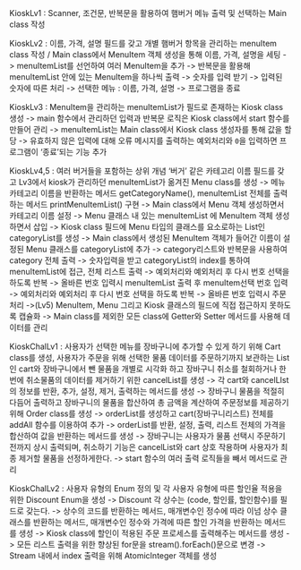 KioskLv1 : Scanner, 조건문, 반복문을 활용하여 햄버거 메뉴 출력 및 선택하는 Main class 작성

KioskLv2 : 이름, 가격, 설명 필드를 갖고  개별 햄버거 항목을 관리하는 menuItem class 작성 / Main class에서 MenuItem 객체 생성을 통해 이름, 가격, 설명을 세팅 -> menuItemList를 선언하여 여러 MenuItem을 추가 -> 반복문을 활용해 menuItemList 안에 있는 MenuItem을 하나씩 출력
-> 숫자를 입력 받기 -> 입력된 숫자에 따른 처리 -> 선택한 메뉴 : 이름, 가격, 설명 -> 프로그램을 종료

KioskLv3 : MenuItem을 관리하는 menuItemList가 필드로 존재하는 Kiosk class 생성 -> main 함수에서 관리하던 입력과 반복문 로직은 Kiosk class에서 start 함수를 만들어 관리 -> menuItemList는 Main class에서 Kiosk class 생성자를 통해 값을 할당 -> 유효하지 않은 입력에 대해 오류 메시지를 출력하는 예외처리와
`0`을 입력하면 프로그램이 ‘종료’되는 기능 추가

KioskLv4,5 : 여러 버거들을 포함하는 상위 개념 ‘버거’ 같은 카테고리 이름 필드를 갖고 Lv3에서 kiosk가 관리하던 menuItemList가 옮겨진 Menu class를 생성 -> 메뉴 카테고리 이름을 반환하는 메서드 getCategoryName(), menuItemList 전체를 출력하는 메서드 printMenuItemList() 구현 -> Main class에서 Menu 객체 생성하면서 카테고리 이름 설정 -> Menu 클래스 내 있는 menuItemList 에 MenuItem 객체 생성하면서 삽입 -> Kiosk class 필드에 Menu 타입의 클래스를 요소로하는 List인 categoryList를 생성 -> Main class에서 생성된 MenuItem 객체가 들어간 이름이 설정된 Menu 클래스를 categoryList에 추가 -> category리스트와 반복문을 사용하여 category 전체 출력 -> 숫자입력을 받고 categoryList의 index를 통하여 menuItemList에 접근, 전체 리스트 출력 -> 예외처리와 예외처리 후 다시 번호 선택을 하도록 반복 -> 올바른 번호 입력시 menuItemList 출력 후 menuItem선택 번호 입력 -> 예외처리와 예외처리 후 다시 번호 선택을 하도록 반복 -> 올바른 번호 입력시 주문처리 ->(Lv5) MenuItem, Menu 그리고 Kiosk 클래스의 필드에 직접 접근하지 못하도록 캡슐화 -> Main class를 제외한 모든 class에 Getter와 Setter 메서드를 사용해 데이터를 관리

KioskChalLv1 : 사용자가 선택한 메뉴를 장바구니에 추가할 수 있게 하기 위해 Cart class를 생성, 사용자가 주문을 위해 선택한 물품 데이터를 주문하기까지 보관하는 List인 cart와 장바구니에서 뺀 물품을 개별로 시각화 하고 장바구니 취소를 철회하거나 한번에 취소물품의 데이터를 제거하기 위한 cancelList를 생성 ->  각 cart와 cancelLIst의 정보를 반환, 추가, 설정, 제거, 출력하는 메서드를 생성 -> 장바구니 물품을 적절히 다듬어 출력하고 장바구니의 물품을 합산하여 총 금액을 계산하여 주문정보를 제공하기 위해 Order class를 생성 -> orderList를 생성하고 cart(장바구니리스트) 전체를 addAll 함수를 이용하여 추가 -> orderList를 반환, 설정, 출력, 리스트 전체의 가격을 합산하여 값을 반환하는 메서드를 생성 -> 장바구니는 사용자가 물품 선택시 주문하기전까지 상시 출력되며, 취소하기 기능은 cancelList와 cart 상호 작용하며 사용자가 최종 제거할 물품을 선정하게한다. -> start 함수의 여러 출력 로직들을 빼서 메서드로 관리

KioskChalLv2 : 사용자 유형의 Enum 정의 및 각 사용자 유형에 따른 할인율 적용을 위한 Discount Enum을 생성 -> Discount 각 상수는 (code, 할인률, 할인함수)를 필드로 갖는다. -> 상수의 코드를 반환하는 메서드, 매개변수인 정수에 따라 이넘 상수 클래스를 반환하는 메서드, 매개변수인 정수와 가격에 따른 할인 가격을 반환하는 메서드를 생성 -> Kiosk class에 할인이 적용된 주문 프로세스를 출력해주는 메서드를 생성 -> 모든 리스트 출력을 위한 향상된 for문을 stream().forEach()문으로 변경 -> Stream 내에서 index 출력을 위해 AtomicInteger 객체를 생성
